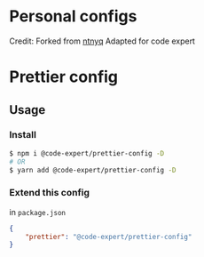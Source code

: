 # Personal configs

Credit:  Forked from [ntnyq](https://github.com/ntnyq/configs)
Adapted for code expert

# Prettier config

## Usage

### Install

```bash
$ npm i @code-expert/prettier-config -D
# OR
$ yarn add @code-expert/prettier-config -D
```

### Extend this config

in `package.json`

```json
{
    "prettier": "@code-expert/prettier-config"
}
```
